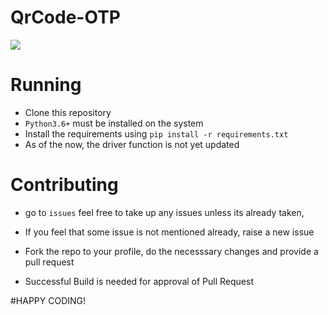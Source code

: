 # QrCode-OTP

</p>
<a href="https://github.com/Open-Dev-Community/QrCode-OTP/contributors" alt="Contributors">
        <img src="https://img.shields.io/github/contributors/badges/shields" /></a>

</p>

# Running
- Clone this repository
- `Python3.6+` must be installed on the system
- Install the requirements using `pip install -r requirements.txt`
- As of the now, the driver function is not yet updated

# Contributing

- go to `issues` feel free to take up any issues unless its already taken,
- If you feel that some issue is not mentioned already, raise a new issue

- Fork the repo to your profile, do the necesssary changes and provide a pull request

- Successful Build is needed for approval of Pull Request

#HAPPY CODING!